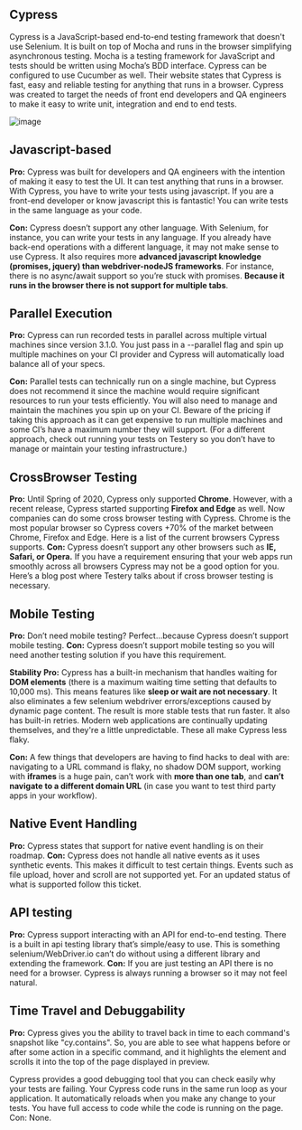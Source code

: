 ## Cypress
Cypress is a JavaScript-based end-to-end testing framework that doesn't use Selenium. It is built on top of Mocha and runs in the browser simplifying asynchronous testing. Mocha is a testing framework for JavaScript and tests should be written using Mocha’s BDD interface. Cypress can be configured to use Cucumber as well.  Their website states that Cypress is fast, easy and reliable testing for anything that runs in a browser. Cypress was created to target the needs of front end developers and QA engineers to make it easy to write unit, integration and end to end tests.

![image](https://user-images.githubusercontent.com/10534266/138623669-ec52c739-4e00-4211-b4ed-4806b60447b3.png)

## Javascript-based
**Pro:** 
Cypress was built for developers and QA engineers with the intention of making it easy to test the UI. It can test anything that runs in a browser.  With Cypress, you have to write your tests using javascript. If you are a front-end developer or know javascript this is fantastic!  You can write tests in the same language as your code.

**Con:** 
Cypress doesn’t support any other language.  With Selenium, for instance, you can write your tests in any language. If you already have back-end operations with a different language, it may not make sense to use Cypress.  It also requires more **advanced javascript knowledge (promises, jquery) than webdriver-nodeJS frameworks**.  For instance, there is no async/await support so you’re stuck with promises. **Because it runs in the browser there is not support for multiple tabs**.

## Parallel Execution
**Pro:** 
Cypress can run recorded tests in parallel across multiple virtual machines since version 3.1.0.  You just pass in a  --parallel flag and spin up multiple machines on your CI provider and Cypress will automatically load balance all of your specs.

**Con:**
Parallel tests can technically run on a single machine, but Cypress does not recommend it since the machine would require significant resources to run your tests efficiently.  You will also need to manage and maintain the machines you spin up on your CI.  Beware of the pricing if taking this approach as it can get expensive to run multiple machines and some CI’s have a maximum number they will support.  (For a different approach, check out running your tests on Testery so you don’t have to manage or maintain your testing infrastructure.)

## CrossBrowser Testing
**Pro:**
Until Spring of 2020, Cypress only supported **Chrome**.  However, with a recent release, Cypress started supporting **Firefox and Edge** as well.  Now companies can do some cross browser testing with Cypress.  Chrome is the most popular browser so Cypress covers +70% of the market between Chrome, Firefox and Edge.  Here is a list of the current browsers Cypress supports.
**Con:**
Cypress doesn’t support any other browsers such as **IE, Safari, or Opera.** If you have a requirement ensuring that your web apps run smoothly across all browsers Cypress may not be a good option for you. Here’s a blog post where Testery talks about if cross browser testing is necessary.

## Mobile Testing
**Pro:**
Don’t need mobile testing? Perfect...because Cypress doesn’t support mobile testing.
**Con:**
Cypress doesn’t support mobile testing so you will need another testing solution if you have this requirement.

**Stability**
**Pro:**
Cypress has a built-in mechanism that handles waiting for **DOM elements** (there is a maximum waiting time setting that defaults to 10,000 ms). This means features like **sleep or wait are not necessary**.  It also eliminates a few selenium webdriver errors/exceptions caused by dynamic page content.  The result is more stable tests that run faster.  It also has built-in retries. Modern web applications are continually updating themselves, and they're a little unpredictable.  These all make Cypress less flaky.

**Con:**
A few things that developers are having to find hacks to deal with are: navigating to a URL command is flaky, no shadow DOM support, working with **iframes** is a huge pain, can’t work with **more than one tab**, and **can’t navigate to a different domain URL** (in case you want to test third party apps in your workflow).

## Native Event Handling
**Pro:** Cypress states that support for native event handling is on their roadmap.
**Con:** Cypress does not handle all native events as it uses synthetic events.  This makes it difficult to test certain things.  Events such as file upload, hover and scroll are not supported yet.  For an updated status of what is supported follow this ticket.

## API testing
**Pro:** Cypress support interacting with an API for end-to-end testing.  There is a built in api testing library that’s simple/easy to use.  This is something selenium/WebDriver.io can’t do without using a different library and extending the framework.
**Con:** If you are just testing an API there is no need for a browser.  Cypress is always running a browser so it may not feel natural.

## Time Travel and Debuggability
**Pro:** Cypress gives you the ability to travel back in time to each command's snapshot like "cy.contains". So, you are able to see what happens before or after some action in a specific command, and it highlights the element and scrolls it into the top of the page displayed in preview.

Cypress provides a good debugging tool that you can check easily why your tests are failing. Your Cypress code runs in the same run loop as your application. It automatically reloads when you make any change to your tests. You have full access to code while the code is running on the page.
Con: None.
